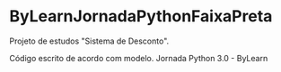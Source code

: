 # ByLearnJornadaPythonFaixaPreta
Projeto de estudos "Sistema de Desconto".

Código escrito de acordo com modelo. Jornada Python 3.0 - ByLearn
